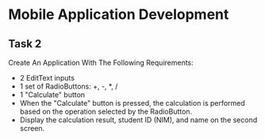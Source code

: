 # Mobile Application Development

## Task 2

Create An Application With The Following Requirements:

- 2 EditText inputs
- 1 set of RadioButtons: +, -, *, /
- 1 "Calculate" button
- When the "Calculate" button is pressed, the calculation is performed based on the operation selected by the RadioButton.
- Display the calculation result, student ID (NIM), and name on the second screen.
